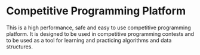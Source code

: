 # Competitive Programming Platform

This is a high performance, safe and easy to use competitive programming platform. It is designed to be used in competitive programming contests and to be used as a tool for learning and practicing algorithms and data structures.